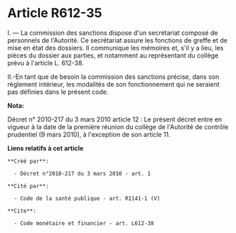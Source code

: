 # Article R612-35

I. ― La commission des sanctions dispose d'un secrétariat composé de personnels de l'Autorité. Ce secrétariat assure les
fonctions de greffe et de mise en état des dossiers. Il communique les mémoires et, s'il y a lieu, les pièces du dossier aux
parties, et notamment au représentant du collège prévu à l'article L. 612-38. 

II.-En tant que de besoin la commission des sanctions précise, dans son règlement intérieur, les modalités de son
fonctionnement qui ne seraient pas définies dans le présent code.

**Nota:**

Décret n° 2010-217 du 3 mars 2010 article 12 : Le présent décret entre en vigueur à la date de la première réunion du collège
de l'Autorité de contrôle prudentiel (9 mars 2010), à l'exception de son article 11.

**Liens relatifs à cet article**

	**Créé par**:

	  - Décret n°2010-217 du 3 mars 2010 - art. 1

	**Cité par**:

	  - Code de la santé publique - art. R1141-1 (V)

	**Cite**:

	  - Code monétaire et financier - art. L612-38
